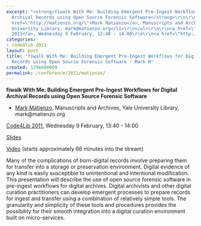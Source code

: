 ```yaml
---
excerpt: "<strong>fiwalk With Me: Building Emergent Pre-Ingest Workflows for Digital
  Archival Records using Open Source Forensic Software</strong>\r\n\r\n<ul>\r\n<li><a
  href=\"http://matienzo.org/\">Mark Matienzo</a>, Manuscripts and Archives, Yale
  University Library, mark@matienzo.org</li>\r\n</ul>\r\n\r\n<a href=\"/conference/2011/schedule\">Code4Lib
  2011</a>, Wednesday 9 February, 13:40 - 14:00\r\n\r\n<a href=\"http://www.slideshare.net/anarchivist/fiwalk-with-me-building-emergent-preingest-workflows-for-digital-archival-records-using-open-source-forensic-software\">Slides</a>\r\n\r"
categories:
- code4lib 2011
layout: post
title: 'fiwalk With Me: Building Emergent Pre-Ingest Workflows for Digital Archival
  Records using Open Source Forensic Software - Mark M'
created: 1296008009
permalink: /conference/2011/matienzo/
---
```

<strong>fiwalk With Me: Building Emergent Pre-Ingest Workflows for Digital Archival Records using Open Source Forensic Software</strong>

<ul>
<li><a href="http://matienzo.org/">Mark Matienzo</a>, Manuscripts and Archives, Yale University Library, mark@matienzo.org</li>
</ul>

<a href="/conference/2011/schedule">Code4Lib 2011</a>, Wednesday 9 February, 13:40 - 14:00

<a href="http://www.slideshare.net/anarchivist/fiwalk-with-me-building-emergent-preingest-workflows-for-digital-archival-records-using-open-source-forensic-software">Slides</a>

<a href="http://www.indiana.edu/~video/stream/launchflash.html?format=MP4&folder=vic&filename=C4L2011_session_3b_20110209.mp4">Video</a> (starts approximately 66 minutes into the stream)

Many of the complications of born-digital records involve preparing them for transfer into a storage or preservation environment. Digital evidence of any kind is easily susceptible to unintentional and intentional modification. This presentation will describe the use of open source forensic software in pre-ingest workflows for digital archives. Digital archivists and other digital curation practitioners can develop emergent processes to prepare records for ingest and transfer using a combination of relatively simple tools. The granularity and simplicity of these tools and procedures provides the possibility for their smooth integration into a digital curation environment built on micro-services.
